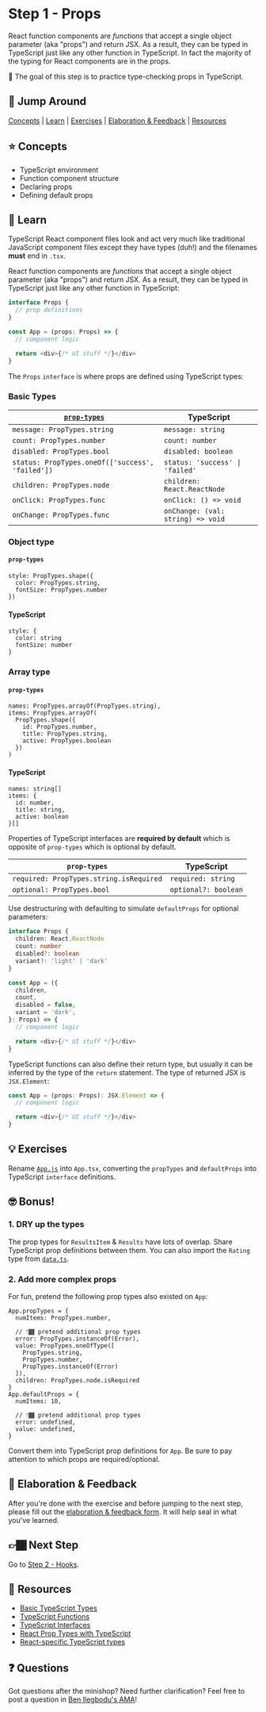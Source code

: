 # Step 1 - Props

React function components are _functions_ that accept a single object parameter (aka "props") and return JSX. As a result, they can be typed in TypeScript just like any other function in TypeScript. In fact the majority of the typing for React components are in the props.

🏅 The goal of this step is to practice type-checking props in TypeScript.

## 🐇 Jump Around

[Concepts](#-concepts) | [Learn](#-learn) | [Exercises](#-exercises) | [Elaboration & Feedback](#-elaboration--feedback) | [Resources](#-resources)

## ⭐ Concepts

- TypeScript environment
- Function component structure
- Declaring props
- Defining default props

## 📝 Learn

TypeScript React component files look and act very much like traditional JavaScript component files except they have types (duh!) and the filenames **must** end in `.tsx`.

React function components are _functions_ that accept a single object parameter (aka "props") and return JSX. As a result, they can be typed in TypeScript just like any other function in TypeScript:

```ts
interface Props {
  // prop definitions
}

const App = (props: Props) => {
  // component logic

  return <div>{/* UI stuff */}</div>
}
```

The `Props` `interface` is where props are defined using TypeScript types:

### Basic Types

| [`prop-types`](https://www.npmjs.com/package/prop-types) | TypeScript                        |
| -------------------------------------------------------- | --------------------------------- |
| `message: PropTypes.string`                              | `message: string`                 |
| `count: PropTypes.number`                                | `count: number`                   |
| `disabled: PropTypes.bool`                               | `disabled: boolean`               |
| `status: PropTypes.oneOf(['success', 'failed'])`         | `status: 'success' \| 'failed'`   |
| `children: PropTypes.node`                               | `children: React.ReactNode`       |
| `onClick: PropTypes.func`                                | `onClick: () => void`             |
| `onChange: PropTypes.func`                               | `onChange: (val: string) => void` |

### Object type

#### `prop-types`

```
style: PropTypes.shape({
  color: PropTypes.string,
  fontSize: PropTypes.number
})
```

#### TypeScript

```
style: {
  color: string
  fontSize: number
}
```

### Array type

#### `prop-types`

```
names: PropTypes.arrayOf(PropTypes.string),
items: PropTypes.arrayOf(
  PropTypes.shape({
    id: PropTypes.number,
    title: PropTypes.string,
    active: PropTypes.boolean
  })
)
```

#### TypeScript

```
names: string[]
items: {
  id: number,
  title: string,
  active: boolean
}[]
```

Properties of TypeScript interfaces are **required by default** which is opposite of `prop-types` which is optional by default.

| `prop-types`                            | TypeScript           |
| --------------------------------------- | -------------------- |
| `required: PropTypes.string.isRequired` | `required: string`   |
| `optional: PropTypes.bool`              | `optional?: boolean` |

Use destructuring with defaulting to simulate `defaultProps` for optional parameters:

```ts
interface Props {
  children: React.ReactNode
  count: number
  disabled?: boolean
  variant?: 'light' | 'dark'
}

const App = ({
  children,
  count,
  disabled = false,
  variant = 'dark',
}: Props) => {
  // component logic

  return <div>{/* UI stuff */}</div>
}
```

TypeScript functions can also define their return type, but usually it can be inferred by the type of the `return` statement. The type of returned JSX is `JSX.Element`:

```ts
const App = (props: Props): JSX.Element => {
  // component logic

  return <div>{/* UI stuff */}</div>
}
```

## 💡 Exercises

Rename [`App.js`](./App.js) into `App.tsx`, converting the `propTypes` and `defaultProps` into TypeScript `interface` definitions.

## 🤓 Bonus!

### 1. DRY up the types

The prop types for `ResultsItem` & `Results` have lots of overlap. Share TypeScript prop definitions between them. You can also import the `Rating` type from [`data.ts`](./data.ts).

### 2. Add more complex props

For fun, pretend the following prop types also existed on `App`:

```
App.propTypes = {
  numItems: PropTypes.number,

  // 👇🏾 pretend additional prop types
  error: PropTypes.instanceOf(Error),
  value: PropTypes.oneOfType([
    PropTypes.string,
    PropTypes.number,
    PropTypes.instanceOf(Error)
  ]),
  children: PropTypes.node.isRequired
}
App.defaultProps = {
  numItems: 10,

  // 👇🏾 pretend additional prop types
  error: undefined,
  value: undefined,
}
```

Convert them into TypeScript prop definitions for `App`. Be sure to pay attention to which props are required/optional.

## 🧠 Elaboration & Feedback

After you're done with the exercise and before jumping to the next step, please fill out the [elaboration & feedback form](https://docs.google.com/forms/d/e/1FAIpQLScRocWvtbrl4XmT5_NRiE8bSK3CMZil-ZQByBAt8lpsurcRmw/viewform?usp=pp_url&entry.1671251225=TypeScript+For+React+Developers+Minishop&entry.1984987236=Step+1+-+Props). It will help seal in what you've learned.

## 👉🏾 Next Step

Go to [Step 2 - Hooks](../02-hooks).

## 📕 Resources

- [Basic TypeScript Types](https://www.typescriptlang.org/docs/handbook/basic-types.html)
- [TypeScript Functions](https://www.typescriptlang.org/docs/handbook/functions.html)
- [TypeScript Interfaces](https://www.typescriptlang.org/docs/handbook/interfaces.html)
- [React Prop Types with TypeScript](https://www.benmvp.com/blog/react-prop-types-with-typescript/)
- [React-specific TypeScript types](https://react-typescript-cheatsheet.netlify.app/docs/basic/getting-started/react_prop_type_example)

## ❓ Questions

Got questions after the minishop? Need further clarification? Feel free to post a question in [Ben Ilegbodu's AMA](https://www.benmvp.com/ama/)!
